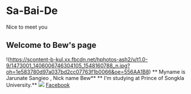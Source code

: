 # Sa-Bai-De
 Nice to meet you
## Welcome to Bew's page 
!(https://scontent-b-kul.xx.fbcdn.net/hphotos-ash2/v/t1.0-9/1473001_1406006746304105_1548160788_n.jpg?oh=1e583780d97a037bd2cc07763f1b0066&oe=556AA1B8)
** Myname is Jarunate Sangieo , Nick name Bew**
** I'm studying at Prince of Songkla University.**
![](D:\beww\PSU\Memory/DSC03460/image.jpg)
[Facebook](https://www.facebook.com/Bewxz.Jarunate)
